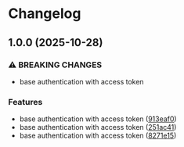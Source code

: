 # Changelog

## 1.0.0 (2025-10-28)


### ⚠ BREAKING CHANGES

* base authentication with access token

### Features

* base authentication with access token ([913eaf0](https://github.com/DovCom1/AuthService/commit/913eaf09e46698d03db699eb19e93177b4511d4e))
* base authentication with access token ([251ac41](https://github.com/DovCom1/AuthService/commit/251ac41bfbf2d906efba14347c356bf27bba8b28))
* base authentication with access token ([8271e15](https://github.com/DovCom1/AuthService/commit/8271e154b18f09a06d845cd19d08a4eb80bde27e))
